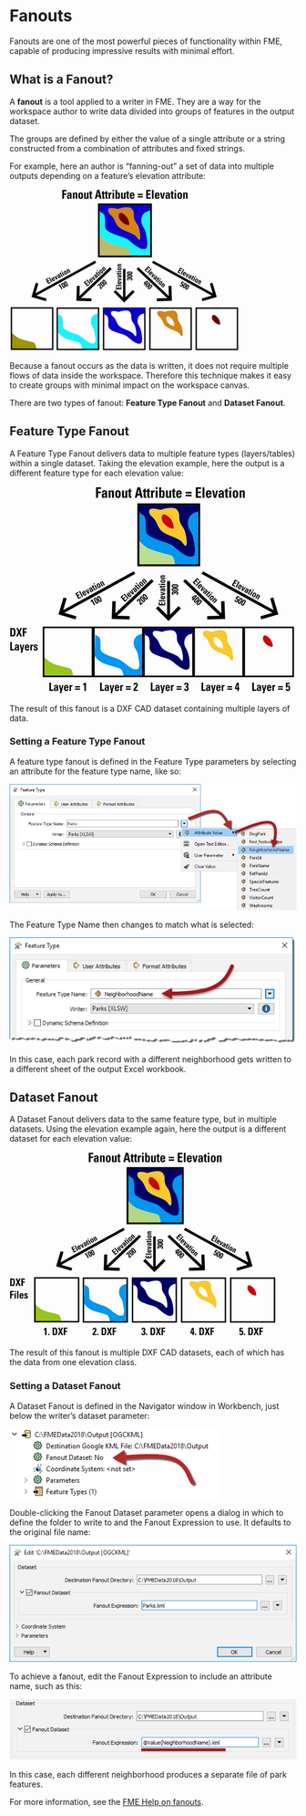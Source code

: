 # Fanouts

Fanouts are one of the most powerful pieces of functionality within FME, capable of producing impressive results with minimal effort.

## What is a Fanout?

A **fanout** is a tool applied to a writer in FME. They are a way for the workspace author to write data divided into groups of features in the output dataset.

The groups are defined by either the value of a single attribute or a string constructed from a combination of attributes and fixed strings.

For example, here an author is “fanning-out” a set of data into multiple outputs depending on a feature’s elevation attribute:

![](./Images/Img3.012.FanoutGenericDiagram.png)

Because a fanout occurs as the data is written, it does not require multiple flows of data inside the workspace. Therefore this technique makes it easy to create groups with minimal impact on the workspace canvas.

There are two types of fanout: **Feature Type Fanout** and **Dataset Fanout**.

## Feature Type Fanout

A Feature Type Fanout delivers data to multiple feature types (layers/tables) within a single dataset. Taking the elevation example, here the output is a different feature type for each elevation value:

![](./Images/Img3.013.FeatureTypeFanoutDiagram.png)

The result of this fanout is a DXF CAD dataset containing multiple layers of data.

### Setting a Feature Type Fanout

A feature type fanout is defined in the Feature Type parameters by selecting an attribute for the feature type name, like so:

![](./Images/Img3.014.SettingFeatureTypeFanout.png)

The Feature Type Name then changes to match what is selected:

![](./Images/Img3.015.FeatureTypeFanoutFTName.png)

In this case, each park record with a different neighborhood gets written to a different sheet of the output Excel workbook.

## Dataset Fanout

A Dataset Fanout delivers data to the same feature type, but in multiple datasets. Using the elevation example again, here the output is a different dataset for each elevation value:

![](./Images/Img3.018.DatasetFanoutDiagram.png)

The result of this fanout is multiple DXF CAD datasets, each of which has the data from one elevation class.

### Setting a Dataset Fanout

A Dataset Fanout is defined in the Navigator window in Workbench, just below the writer’s dataset parameter:

![](./Images/Img3.019.DatasetFanoutNavSetting.png)

Double-clicking the Fanout Dataset parameter opens a dialog in which to define the folder to write to and the Fanout Expression to use. It defaults to the original file name:

![](./Images/Img3.020.DatasetFanoutDialog.png)

To achieve a fanout, edit the Fanout Expression to include an attribute name, such as this:

![](./Images/Img3.064.DatasetFanoutExpression.png)

In this case, each different neighborhood produces a separate file of park features.

For more information, see the [FME Help on fanouts](http://docs.safe.com/fme/2018.1/html/FME_Desktop_Documentation/FME_Workbench/Workbench/fanout_about.htm).
